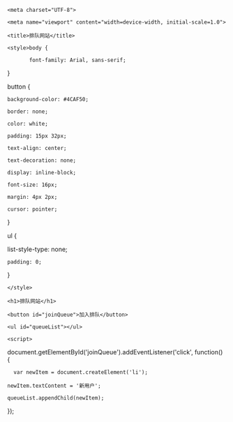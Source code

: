 <!DOCTYPE html>

<html lang="zh">

<head>

    <meta charset="UTF-8">

    <meta name="viewport" content="width=device-width, initial-scale=1.0">

    <title>排队网站</title>

    <style>body {

           font-family: Arial, sans-serif;
}


button {

    background-color: #4CAF50;

    border: none;

    color: white;

    padding: 15px 32px;

    text-align: center;

    text-decoration: none;

    display: inline-block;

    font-size: 16px;

    margin: 4px 2px;

    cursor: pointer;

}


ul {
    
list-style-type: none;

    padding: 0;

}

    </style>

</head>

<body>

    <h1>排队网站</h1>

    <button id="joinQueue">加入排队</button>

    <ul id="queueList"></ul>

    <script>
document.getElementById('joinQueue').addEventListener('click', function()
 {

      var newItem = document.createElement('li');

    newItem.textContent = '新用户';

    queueList.appendChild(newItem);

});
    </script>

</body>

</html>
